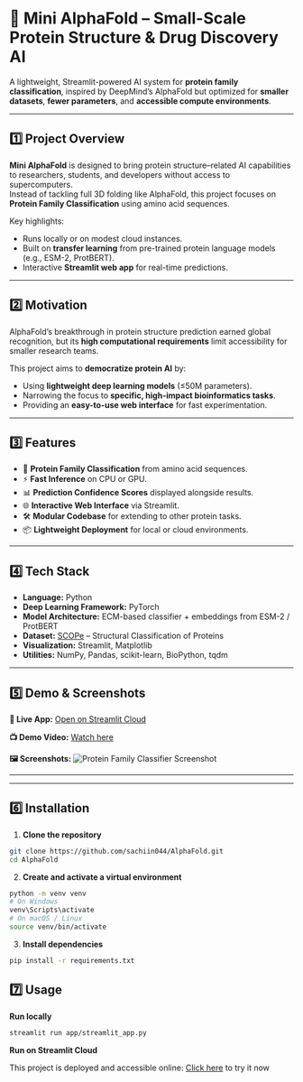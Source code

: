 # 🧬 Mini AlphaFold – Small-Scale Protein Structure & Drug Discovery AI

A lightweight, Streamlit-powered AI system for **protein family classification**, inspired by DeepMind’s AlphaFold but optimized for **smaller datasets**, **fewer parameters**, and **accessible compute environments**.

---

## 1️⃣ Project Overview

**Mini AlphaFold** is designed to bring protein structure–related AI capabilities to researchers, students, and developers without access to supercomputers.  
Instead of tackling full 3D folding like AlphaFold, this project focuses on **Protein Family Classification** using amino acid sequences.

Key highlights:
- Runs locally or on modest cloud instances.
- Built on **transfer learning** from pre-trained protein language models (e.g., ESM-2, ProtBERT).
- Interactive **Streamlit web app** for real-time predictions.

---

## 2️⃣ Motivation

AlphaFold’s breakthrough in protein structure prediction earned global recognition, but its **high computational requirements** limit accessibility for smaller research teams.

This project aims to **democratize protein AI** by:
- Using **lightweight deep learning models** (≤50M parameters).
- Narrowing the focus to **specific, high-impact bioinformatics tasks**.
- Providing an **easy-to-use web interface** for fast experimentation.

---

## 3️⃣ Features

- 🧪 **Protein Family Classification** from amino acid sequences.
- ⚡ **Fast Inference** on CPU or GPU.
- 📊 **Prediction Confidence Scores** displayed alongside results.
- 🌐 **Interactive Web Interface** via Streamlit.
- 🛠 **Modular Codebase** for extending to other protein tasks.
- 📦 **Lightweight Deployment** for local or cloud environments.

---

## 4️⃣ Tech Stack

- **Language:** Python
- **Deep Learning Framework:** PyTorch
- **Model Architecture:** ECM-based classifier + embeddings from ESM-2 / ProtBERT
- **Dataset:** [SCOPe](http://scop.berkeley.edu/) – Structural Classification of Proteins
- **Visualization:** Streamlit, Matplotlib
- **Utilities:** NumPy, Pandas, scikit-learn, BioPython, tqdm

---

## 5️⃣ Demo & Screenshots

**🔗 Live App:** [Open on Streamlit Cloud](https://sachiin044-hacknation-appstreamlit-app-tqvhzh.streamlit.app)

**📺 Demo Video:** [Watch here](https://drive.google.com/file/d/19PDryaIRcEpJHtE3EIWpYO5bTXdf9g-c/view?usp=drivesdk)

**🖼 Screenshots:**
![Protein Family Classifier Screenshot](https://github.com/user-attachments/assets/525bc008-f882-47ec-803b-b4b33045dfed)

---

---

## 6️⃣ Installation

1. **Clone the repository**
```bash
git clone https://github.com/sachiin044/AlphaFold.git
cd AlphaFold
```

2. **Create and activate a virtual environment**
```bash
python -m venv venv
# On Windows
venv\Scripts\activate
# On macOS / Linux
source venv/bin/activate
```

3. **Install dependencies**
```bash
pip install -r requirements.txt
```

## 7️⃣ Usage
**Run locally**
```bash
streamlit run app/streamlit_app.py
```

**Run on Streamlit Cloud**

This project is deployed and accessible online:
[Click here](https://sachiin044-hacknation-appstreamlit-app-tqvhzh.streamlit.app) to try it now

